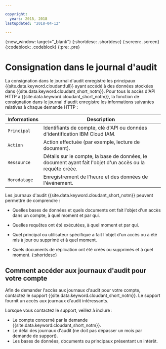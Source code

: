 ```yaml
---

copyright:
  years: 2015, 2018
lastupdated: "2018-04-12"

---
```


{:new_window: target="_blank"}
{:shortdesc: .shortdesc}
{:screen: .screen}
{:codeblock: .codeblock}
{:pre: .pre}

<!-- Acrolinx: 2018-00-00 -->

# Consignation dans le journal d'audit


La consignation dans le journal d'audit enregistre les principaux {{site.data.keyword.cloudantfull}} ayant accédé à des données stockées dans {{site.data.keyword.cloudant_short_notm}}. Pour tous ls accès d'API HTTP à {{site.data.keyword.cloudant_short_notm}}, la fonction de consignation dans le journal d'audit enregistre les informations suivantes relatives à chaque demande HTTP :


Informations | Description
------------|------------
`Principal` | Identifiants de compte, clé d'API ou données d'identification IBM Cloud IAM. 
`Action` | Action effectuée (par exemple, lecture de document). 
`Ressource` | Détails sur le compte, la base de données, le document ayant fait l'objet d'un accès ou la requête créée.
`Horodatage` | Enregistrement de l'heure et des données de l'événement. 

Les journaux d'audit {{site.data.keyword.cloudant_short_notm}} peuvent permettre de comprendre :

- Quelles bases de données et quels documents ont fait l'objet d'un accès dans un compte, à quel moment et par qui.

- Quelles requêtes ont été exécutées, à quel moment et par qui.
- Quel principal ou utilisateur spécifique a fait l'objet d'un accès ou a été mis à jour ou supprimé et à quel moment.
- Quels documents de réplication ont été créés ou supprimés et à quel moment.
{:shortdesc}

## Comment accéder aux journaux d'audit pour votre compte

Afin de demander l'accès aux journaux d'audit pour votre compte, contactez le support {{site.data.keyword.cloudant_short_notm}}. Le support fournit un accès aux journaux d'audit intéressants.


Lorsque vous contactez le support, veillez à inclure :

- Le compte concerné par la demande {{site.data.keyword.cloudant_short_notm}}. 
- Le délai des journaux d'audit (ne doit pas dépasser un mois par demande de support).
- Les bases de données, documents ou principaux présentant un intérêt.
